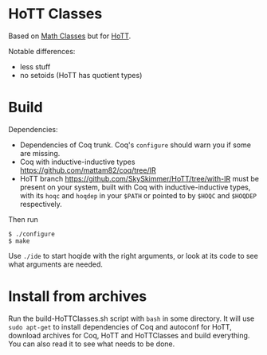 # HoTT Classes

Based on [Math Classes](https://math-classes.github.io/) but for [HoTT](https://github.com/hott/hott).

Notable differences:
- less stuff
- no setoids (HoTT has quotient types)

# Build

Dependencies:
- Dependencies of Coq trunk. Coq's `configure` should warn you if some are missing.
- Coq with inductive-inductive types https://github.com/mattam82/coq/tree/IR
- HoTT branch https://github.com/SkySkimmer/HoTT/tree/with-IR must be present on your system, built with Coq with inductive-inductive types, with its `hoqc` and `hoqdep` in your `$PATH` or pointed to by `$HOQC` and `$HOQDEP` respectively.

Then run

    $ ./configure
    $ make

Use `./ide` to start hoqide with the right arguments, or look at its code to see what arguments are needed.


# Install from archives
Run the build-HoTTClasses.sh script with `bash` in some directory. It will use `sudo apt-get` to install dependencies of Coq and autoconf for HoTT, download archives for Coq, HoTT and HoTTClasses and build everything.
You can also read it to see what needs to be done.
